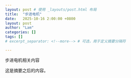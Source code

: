 ```yaml
---
layout: post # 使用 _layouts/post.html 布局
title:  "步进电机"
date:   2025-10-16 2:00:00 +0800
layout: post
author: "Lam"
categories: []
tags: []
# excerpt_separator: <!--more--> # 可选，用于定义摘要分隔符

---
```

步进电机相关内容

<!--more-->

这是摘要之后的内容。


